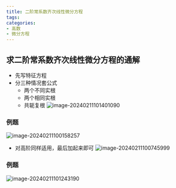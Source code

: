 ```yaml
---
title: 二阶常系数齐次线性微分方程
tags: 
categories: 
- 高数
- 微分方程
---
```

## 求二阶常系数齐次线性微分方程的通解
- 先写特征方程
- 分三种情况套公式
  - 两个不同实根
  - 两个相同实根
  - 共轭复根
![image-20240211101401090](https://afly0321.oss-cn-hangzhou.aliyuncs.com/img/image-20240211101401090.png)
### 例题
![image-20240211100158257](https://afly0321.oss-cn-hangzhou.aliyuncs.com/img/image-20240211100158257.png)
- 对高阶同样适用，最后加起来即可
  ![image-20240211100745999](https://afly0321.oss-cn-hangzhou.aliyuncs.com/img/image-20240211100745999.png)
### 例题
![image-20240211101243190](https://afly0321.oss-cn-hangzhou.aliyuncs.com/img/image-20240211101243190.png)
